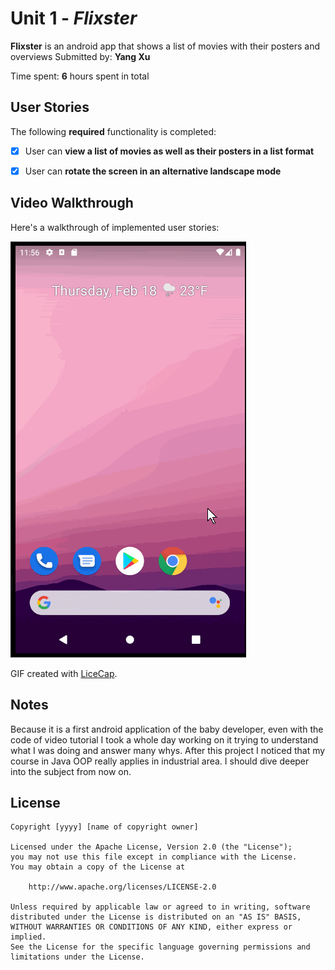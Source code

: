 # Unit 1 - *Flixster*

**Flixster** is an android app that shows a list of movies with their posters and overviews
Submitted by: **Yang Xu**

Time spent: **6** hours spent in total

## User Stories

The following **required** functionality is completed:

* [x] User can **view a list of movies as well as their posters in a list format**
* [x] User can **rotate the screen in an alternative landscape mode**


## Video Walkthrough

Here's a walkthrough of implemented user stories:

<img src='walkthrough_f.gif' title='Video Walkthrough' width='' alt='Video Walkthrough' />

GIF created with [LiceCap](http://www.cockos.com/licecap/).

## Notes

Because it is a first android application of the baby developer, even with the code of video tutorial I took a whole day working on it
trying to understand what I was doing and answer many whys. After this project I noticed that my course in Java OOP really applies in
industrial area. I should dive deeper into the subject from now on.

## License

    Copyright [yyyy] [name of copyright owner]

    Licensed under the Apache License, Version 2.0 (the "License");
    you may not use this file except in compliance with the License.
    You may obtain a copy of the License at

        http://www.apache.org/licenses/LICENSE-2.0

    Unless required by applicable law or agreed to in writing, software
    distributed under the License is distributed on an "AS IS" BASIS,
    WITHOUT WARRANTIES OR CONDITIONS OF ANY KIND, either express or implied.
    See the License for the specific language governing permissions and
    limitations under the License.
